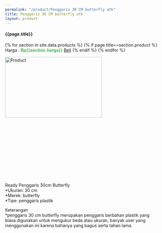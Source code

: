 ```yaml
---
permalink: "/product/Penggaris 30 CM butterfly atk"
title: Penggaris 30 CM butterfly atk
layout: product
---
```


#### {{page.title}}

{% for section in site.data.products %}
	{% if page.title==section.product %}
Harga : <span style="color:#42b549">**Rp{{section.harga}}**</span>  <a class="btn btn-success" href="http://api.whatsapp.com/send?phone={{site.whatsapp}}&text=kak saya mau beli {{page.title}} {{section.harga}} 1 buah bayarnya di kampus ia kak %3A)" style="width:100px;">Beli</a>
	{% endif %}
{% endfor %}

<image src="{{site.baseurl}}/img/Penggaris 30 CM butterfly atk.jpg" alt="Product" width="80%" height="50%" style="max-width:400px;max-height:400px"/>

Ready Penggaris 30cm Butterfly  
*Ukuran: 30 cm  
*Merek: butterfly  
*Tipe: penggaris plastik  
  
Keterangan  
*penggaris 30 cm butterfly merupakan penggaris berbahan plastik yang biasa digunakan untuk mengukur beda atau ukuran, banyak user yang menggunakan ini karena bahanya yang bagus serta tahan lama.